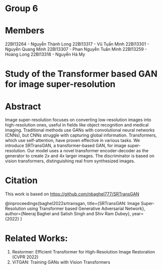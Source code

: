 # Group 6

# Members
22BI13264 - Nguyễn Thành Long
22BI13317 - Vũ Tuấn Minh
22BI13301 - Nguyễn Quang Minh
22BI13307 - Phan Nguyễn Tuấn Minh
22BI13259 - Hoàng Long
22BI13318 - Nguyễn Hà My

# Study of the Transformer based GAN for image super-resolution

# Abstract

Image super-resolution focuses on converting low-resolution images into high-resolution ones, useful in fields like object recognition and medical imaging. Traditional methods use GANs with convolutional neural networks (CNNs), but CNNs struggle with capturing global information. Transformers, which use self-attention, have proven effective in various tasks. We introduce SRTransGAN, a transformer-based GAN, for image super-resolution. Our model uses a novel transformer encoder-decoder as the generator to create 2x and 4x larger images. The discriminator is based on vision transformers, distinguishing real from synthesized images.

# Citation

This work is based on https://github.com/nbaghel777/SRTransGAN

@inproceedings{baghel2022srtransgan,
title={SRTransGAN: Image Super-Resolution using Transformer based Generative Adversarial Network},
author={Neeraj Baghel and Satish Singh and Shiv Ram Dubey},
year={2022}
}

# Related Works:

1. Restormer: Efficient Transformer for High-Resolution Image Restoration (CVPR 2022)
2. ViTGAN: Training GANs with Vision Transformers
